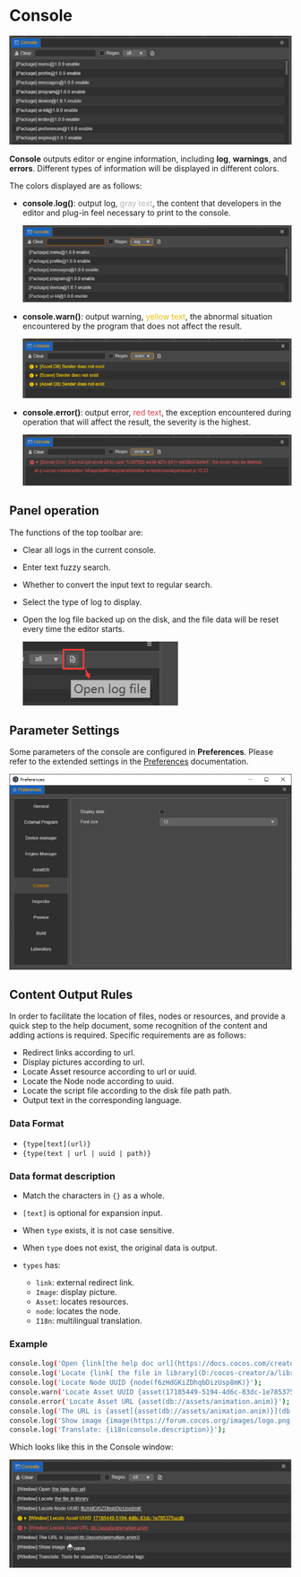 # Console

![index](index/index.png)

**Console** outputs editor or engine information, including **log**, **warnings**, and **errors**. Different types of information will be displayed in different colors.

The colors displayed are as follows:

- **console.log()**: output log, <font color=#b6b6b6>gray text</font>, the content that developers in the editor and plug-in feel necessary to print to the console.

  ![log](index/log.png)

- **console.warn()**: output warning, <font color=#ebbe09>yellow text</font>, the abnormal situation encountered by the program that does not affect the result.

  ![warn](index/warn.png)

- **console.error()**: output error, <font color=#dd3c43>red text</font>, the exception encountered during operation that will affect the result, the severity is the highest.

  ![error](index/error.png)

## Panel operation

The functions of the top toolbar are:

- Clear all logs in the current console.
- Enter text fuzzy search.
- Whether to convert the input text to regular search.
- Select the type of log to display.
- Open the log file backed up on the disk, and the file data will be reset every time the editor starts.

  ![open-log-file](index/open-log-file.png)

## Parameter Settings

Some parameters of the console are configured in **Preferences**. Please refer to the extended settings in the [Preferences](../preferences/index.md) documentation.

![preferences](index/preferences.png)

## Content Output Rules

In order to facilitate the location of files, nodes or resources, and provide a quick step to the help document, some recognition of the content and adding actions is required. Specific requirements are as follows:

- Redirect links according to url.
- Display pictures according to url.
- Locate Asset resource according to url or uuid.
- Locate the Node node according to uuid.
- Locate the script file according to the disk file path path.
- Output text in the corresponding language.

### Data Format

- `{type[text](url)}`
- `{type(text | url | uuid | path)}`

### Data format description

- Match the characters in `{}` as a whole.
- `[text]` is optional for expansion input.
- When `type` exists, it is not case sensitive.
- When `type` does not exist, the original data is output.

- `types` has:
    - `link`: external redirect link.
    - `Image`: display picture.
    - `Asset`: locates resources.
    - `node`: locates the node.
    - `I18n`: multilingual translation.

### Example

```sh
console.log('Open {link[the help doc url](https://docs.cocos.com/creator/manual/en/editor/console/)}');
console.log('Locate {link[ the file in library](D:/cocos-creator/a/library/36/36b55a90-1547-4695-8105-abd89f8a0e5f.js)}');
console.log('Locate Node UUID {node(f6zHdGKiZDhqbDizUsp8mK)}');
console.warn('Locate Asset UUID {asset(17185449-5194-4d6c-83dc-1e785375acdb)}');
console.error('Locate Asset URL {asset(db://assets/animation.anim)}');
console.log('The URL is {asset[{asset(db://assets/animation.anim)}](db://assets/animation.anim)}');
console.log('Show image {image(https://forum.cocos.org/images/logo.png)}');
console.log('Translate: {i18n(console.description)}');
```

Which looks like this in the Console window:

![content](index/content.png)

